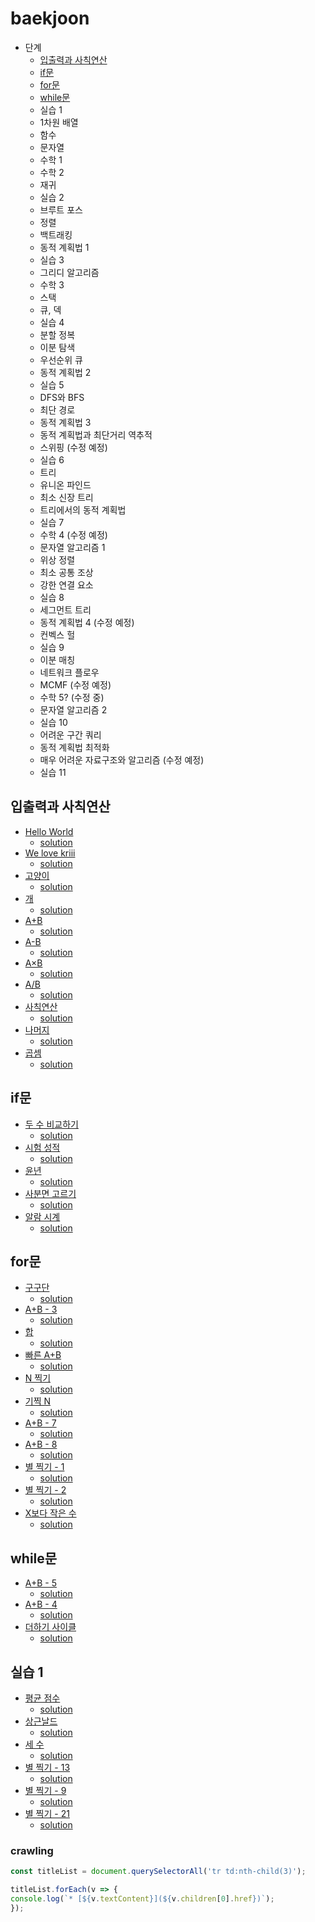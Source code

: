 # baekjoon

* 단계
    * [입출력과 사칙연산]()
    * [if문]()
    * [for문]()
    * [while문]()
    * 실습 1
    * 1차원 배열
    * 함수
    * 문자열
    * 수학 1
    * 수학 2
    * 재귀
    * 실습 2
    * 브루트 포스
    * 정렬
    * 백트래킹
    * 동적 계획법 1
    * 실습 3
    * 그리디 알고리즘
    * 수학 3
    * 스택
    * 큐, 덱
    * 실습 4
    * 분할 정복
    * 이분 탐색
    * 우선순위 큐
    * 동적 계획법 2
    * 실습 5
    * DFS와 BFS
    * 최단 경로
    * 동적 계획법 3
    * 동적 계획법과 최단거리 역추적
    * 스위핑 (수정 예정)
    * 실습 6
    * 트리
    * 유니온 파인드
    * 최소 신장 트리
    * 트리에서의 동적 계획법
    * 실습 7
    * 수학 4 (수정 예정)
    * 문자열 알고리즘 1
    * 위상 정렬
    * 최소 공통 조상
    * 강한 연결 요소
    * 실습 8
    * 세그먼트 트리
    * 동적 계획법 4 (수정 예정)
    * 컨벡스 헐
    * 실습 9
    * 이분 매칭
    * 네트워크 플로우
    * MCMF (수정 예정)
    * 수학 5? (수정 중)
    * 문자열 알고리즘 2
    * 실습 10
    * 어려운 구간 쿼리
    * 동적 계획법 최적화
    * 매우 어려운 자료구조와 알고리즘 (수정 예정)
    * 실습 11

## 입출력과 사칙연산
* [Hello World](https://www.acmicpc.net/problem/2557)
  * [solution](./01_IO&arithmetic_operations/2557.js)
* [We love kriii](https://www.acmicpc.net/problem/10718)
  * [solution](./01_IO&arithmetic_operations/10718.js)
* [고양이](https://www.acmicpc.net/problem/10171)
  * [solution](./01_IO&arithmetic_operations/10171.js)
* [개](https://www.acmicpc.net/problem/10172)
  * [solution](./01_IO&arithmetic_operations/10172.js)
* [A+B](https://www.acmicpc.net/problem/1000)
  * [solution](./01_IO&arithmetic_operations/1000.js)
* [A-B](https://www.acmicpc.net/problem/1001)
  * [solution](./01_IO&arithmetic_operations/1001.js)
* [A×B](https://www.acmicpc.net/problem/10998)
  * [solution](./01_IO&arithmetic_operations/10998.js)
* [A/B](https://www.acmicpc.net/problem/1008)
  * [solution](./01_IO&arithmetic_operations/1008.js)
* [사칙연산](https://www.acmicpc.net/problem/10869)
  * [solution](./01_IO&arithmetic_operations/10869.js)
* [나머지](https://www.acmicpc.net/problem/10430)
  * [solution](./01_IO&arithmetic_operations/10430.js)
* [곱셈](https://www.acmicpc.net/problem/2588)
  * [solution](./01_IO&arithmetic_operations/2588.js)

## if문
* [두 수 비교하기](https://www.acmicpc.net/problem/1330)
  * [solution](./02_if/1330.js)
* [시험 성적](https://www.acmicpc.net/problem/9498)
  * [solution](./02_if/9498.js)
* [윤년](https://www.acmicpc.net/problem/2753)
  * [solution](./02_if/2753.js)
* [사분면 고르기](https://www.acmicpc.net/problem/14681)
  * [solution](./02_if/14681.js)
* [알람 시계](https://www.acmicpc.net/problem/2884)
  * [solution](./02_if/2884.js)

## for문
* [구구단](https://www.acmicpc.net/problem/2739)
  * [solution](./03_for/2739.js)
* [A+B - 3](https://www.acmicpc.net/problem/10950)
  * [solution](./03_for/10950.js)
* [합](https://www.acmicpc.net/problem/8393)
  * [solution](./03_for/8393.js)
* [빠른 A+B](https://www.acmicpc.net/problem/15552)
  * [solution](./03_for/15552.js)
* [N 찍기](https://www.acmicpc.net/problem/2741)
  * [solution](./03_for/2741.js)
* [기찍 N](https://www.acmicpc.net/problem/2742)
  * [solution](./03_for/2742.js)
* [A+B - 7](https://www.acmicpc.net/problem/11021)
  * [solution](./03_for/11021.js)
* [A+B - 8](https://www.acmicpc.net/problem/11022)
  * [solution](./03_for/11022.js)
* [별 찍기 - 1](https://www.acmicpc.net/problem/2438)
  * [solution](./03_for/2438.js)
* [별 찍기 - 2](https://www.acmicpc.net/problem/2439)
  * [solution](./03_for/2439.js)
* [X보다 작은 수](https://www.acmicpc.net/problem/10871)
  * [solution](./03_for/10871.js)

## while문
* [A+B - 5](https://www.acmicpc.net/problem/10952)
  * [solution](./04_while/10952.js)
* [A+B - 4](https://www.acmicpc.net/problem/10951)
  * [solution](./04_while/10951.js)
* [더하기 사이클](https://www.acmicpc.net/problem/1110)
  * [solution](./04_while/1110.js)

## 실습 1
* [평균 점수](https://www.acmicpc.net/problem/10039)
  * [solution](./05_practice_01/10039.js)
* [상근날드](https://www.acmicpc.net/problem/5543)
  * [solution](./05_practice_01/5543.js)
* [세 수](https://www.acmicpc.net/problem/10817)
  * [solution](./05_practice_01/10817.js)
* [별 찍기 - 13](https://www.acmicpc.net/problem/2523)
  * [solution](./05_practice_01/2523.js)
* [별 찍기 - 9](https://www.acmicpc.net/problem/2446)
  * [solution](./05_practice_01/2446.js)
* [별 찍기 - 21](https://www.acmicpc.net/problem/10996)
  * [solution](./05_practice_01/10996.js)

### crawling
``` javascript
const titleList = document.querySelectorAll('tr td:nth-child(3)');

titleList.forEach(v => {
console.log(`* [${v.textContent}](${v.children[0].href})`);
});
```